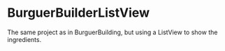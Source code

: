 # BurguerBuilderListView
The same project as in BurguerBuilding, but using a ListView to show the ingredients.
